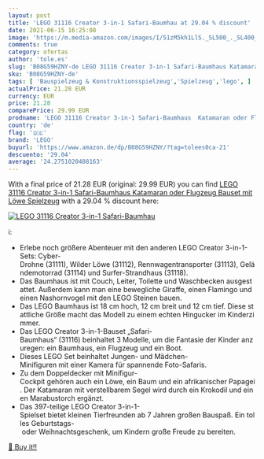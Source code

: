 ```yaml
---
layout: post
title: 'LEGO 31116 Creator 3-in-1 Safari-Baumhau at 29.04 % discount'
date: 2021-06-15 16:25:08
image: 'https://m.media-amazon.com/images/I/51zM5kh1LlS._SL500_._SL400_.jpg'
comments: true
category: ofertas
author: 'tole.es'
slug: 'B08G59HZNY-de LEGO 31116 Creator 3-in-1 Safari-Baumhaus Katamaran oder...'
sku: 'B08G59HZNY-de'
tags: [ 'Bauspielzeug & Konstruktionsspielzeug','Spielzeug','lego', ]
actualPrice: 21.28 EUR
currency: EUR
price: 21.28
comparePrice: 29.99 EUR
prodname: 'LEGO 31116 Creator 3-in-1 Safari-Baumhaus  Katamaran oder Flugzeug  Bauset mit Löwe Spielzeug'
country: 'de'
flag: '🇩🇪'
brand: 'LEGO'
buyurl: 'https://www.amazon.de/dp/B08G59HZNY/?tag=tolees0ca-21'
descuento: '29.04'
average: '24.2751020408163'
---
```


With a final price of 21.28 EUR (original: 29.99 EUR) you can find [LEGO 31116 Creator 3-in-1 Safari-Baumhaus  Katamaran oder Flugzeug  Bauset mit Löwe Spielzeug](https://www.amazon.de/dp/B08G59HZNY/?tag=tolees0ca-21) with a  29.04 % discount here:

[![LEGO 31116 Creator 3-in-1 Safari-Baumhau](https://m.media-amazon.com/images/I/51zM5kh1LlS._SL500_._SL400_.jpg)](https://www.amazon.de/dp/B08G59HZNY/?tag=tolees0ca-21)

ℹ️:

- Erlebe noch größere Abenteuer mit den anderen LEGO Creator 3-in-1-Sets: Cyber-Drohne (31111), Wilder Löwe (31112), Rennwagentransporter (31113), Geländemotorrad (31114) und Surfer-Strandhaus (31118).
- Das Baumhaus ist mit Couch, Leiter, Toilette und Waschbecken ausgestattet. Außerdem kann man eine bewegliche Giraffe, einen Flamingo und einen Nashornvogel mit den LEGO Steinen bauen.
- Das LEGO Baumhaus ist 18 cm hoch, 12 cm breit und 12 cm tief. Diese stattliche Größe macht das Modell zu einem echten Hingucker im Kinderzimmer.
- Das LEGO Creator 3-in-1-Bauset „Safari-Baumhaus“ (31116) beinhaltet 3 Modelle, um die Fantasie der Kinder anzuregen: ein Baumhaus, ein Flugzeug und ein Boot.
- Dieses LEGO Set beinhaltet Jungen- und Mädchen-Minifiguren mit einer Kamera für spannende Foto-Safaris.
- Zu dem Doppeldecker mit Minifigur-Cockpit gehören auch ein Löwe, ein Baum und ein afrikanischer Papagei. Der Katamaran mit verstellbarem Segel wird durch ein Krokodil und einen Marabustorch ergänzt.
- Das 397-teilige LEGO Creator 3-in-1-Spielset bietet kleinen Tierfreunden ab 7 Jahren großen Bauspaß. Ein tolles Geburtstags- oder Weihnachtsgeschenk, um Kindern große Freude zu bereiten.

[🛒 Buy it!!](https://www.amazon.de/dp/B08G59HZNY/?tag=tolees0ca-21)
